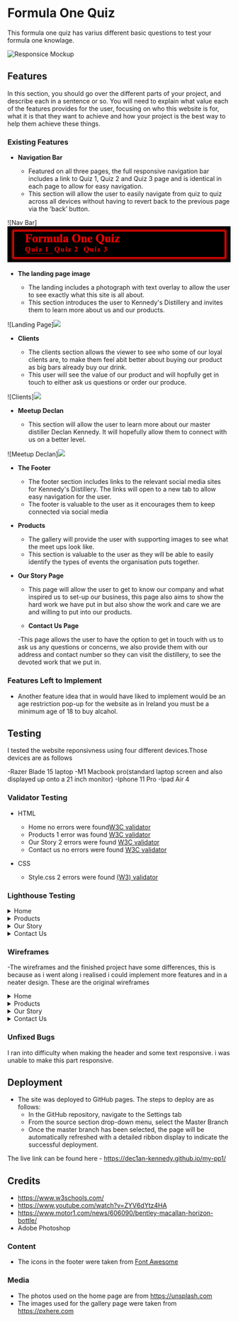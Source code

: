 # Formula One Quiz
This formula one quiz has varius different basic questions to test your formula one knowlage.
 

![Responsice Mockup](https://dec1an-kennedy.github.io/my-pp1/)

## Features 

In this section, you should go over the different parts of your project, and describe each in a sentence or so. You will need to explain what value each of the features provides for the user, focusing on who this website is for, what it is that they want to achieve and how your project is the best way to help them achieve these things.

### Existing Features

- __Navigation Bar__

  - Featured on all three pages, the full responsive navigation bar includes a link to Quiz 1, Quiz 2 and Quiz 3 page and is identical in each page to allow for easy navigation.
  - This section will allow the user to easily navigate from quiz to quiz across all devices without having to revert back to the previous page via the ‘back’ button. 

![Nav Bar]<img src="assets/images/nav-bar.png">

- __The landing page image__

  - The landing includes a photograph with text overlay to allow the user to see exactly what this site is all about. 
  - This section introduces the user to Kennedy's Distillery and invites them to learn more about us and our products.

![Landing Page]<img src="asstes/images/landing-page.png">

- __Clients__

  - The clients section allows the viewer to see who some of our loyal clients are, to make them feel abit better about buying our product as big bars already buy our drink. 
  - This user will see the value of our product and will hopfully get in touch to either ask us questions or order our produce.

![Clients]<img src="assets/images/clients.png">

- __Meetup Declan__

  - This section will allow the user to learn more about our master distiller Declan Kennedy. It will hopefully allow them to connect with us on a better level.
   

![Meetup Declan]<img src="assets/images/meet.png">

- __The Footer__ 

  - The footer section includes links to the relevant social media sites for Kennedy's Distillery. The links will open to a new tab to allow easy navigation for the user. 
  - The footer is valuable to the user as it encourages them to keep connected via social media



- __Products__

  - The gallery will provide the user with supporting images to see what the meet ups look like. 
  - This section is valuable to the user as they will be able to easily identify the types of events the organisation puts together. 


- __Our Story Page__

  - This page will allow the user to get to know our company and what inspired us to set-up our business, this page also aims to show the hard work we have put in but also show the work and care we are and willing to put into our products.

  - __Contact Us Page__

  -This page allows the user to have the option to get in touch with us to ask us any questions or concerns, we also provide them with our address and contact number so they can visit the distillery, to see the devoted work that we put in.



### Features Left to Implement

- Another feature idea that in would have liked to implement would be an age restriction pop-up for the website as in Ireland you must be a minimum age of 18 to buy alcahol.

## Testing 

I tested the website reponsivness using four different devices.Those devices are as follows

-Razer Blade 15 laptop
-M1 Macbook pro(standard laptop screen and also displayed up onto a 21 inch monitor)
-Iphone 11 Pro
-Ipad Air 4


### Validator Testing 

- HTML
  - Home no errors were found[W3C validator]( https://validator.w3.org/nu/#textarea)
  - Products 1 error was found [W3C validator]( https://validator.w3.org/nu/#textarea)
  - Our Story 2 errors were found [W3C validator]( https://validator.w3.org/nu/#textarea)
  - Contact us no errors were found [W3C validator]( https://validator.w3.org/nu/#textarea)

- CSS
  - Style.css 2 errors were found [(W3) validator](https://validator.w3.org/nu/#textarea
)

### Lighthouse Testing

<details><summary>Home</summary>
<img src="assets/images/home-lighthouse.png">
</details>
<details><summary>Products</summary>
<img src="assets/images/product-lighthouse.png">
</details>
<details><summary>Our Story</summary>
<img src="assets/images/our-story-lighthouse.png">
</details>
<details><summary>Contact Us</summary>
<img src="assets/images/contact-us-lighthouse.png">
</details>



### Wireframes
-The wireframes and the finished project have some differences, this is because as i went along i realised i could implement more features and in a neater design. These are the original wireframes
<details><summary>Home</summary>
<img src="assets/images/home-wireframe.png">
</details>
<details><summary>Products</summary>
<img src="assets/images/product-wireframe.png">
</details>
<details><summary>Our Story</summary>
<img src="assets/images/our-story-wireframe.png">
</details>
<details><summary>Contact Us</summary>
<img src="assets/images/contact-wireframe.png">
</details>



### Unfixed Bugs

I ran into difficulty when making the header and some text responsive. i was unable to make this part responsive.

## Deployment

- The site was deployed to GitHub pages. The steps to deploy are as follows: 
  - In the GitHub repository, navigate to the Settings tab 
  - From the source section drop-down menu, select the Master Branch
  - Once the master branch has been selected, the page will be automatically refreshed with a detailed ribbon display to indicate the successful deployment. 

The live link can be found here - https://dec1an-kennedy.github.io/my-pp1/ 


## Credits 

- https://www.w3schools.com/
- https://www.youtube.com/watch?v=ZYV6dYtz4HA
- https://www.motor1.com/news/606090/bentley-macallan-horizon-bottle/
- Adobe Photoshop
### Content 
- The icons in the footer were taken from [Font Awesome](https://fontawesome.com/)

### Media

- The photos used on the home page are from https://unsplash.com
- The images used for the gallery page were taken from https://pxhere.com


